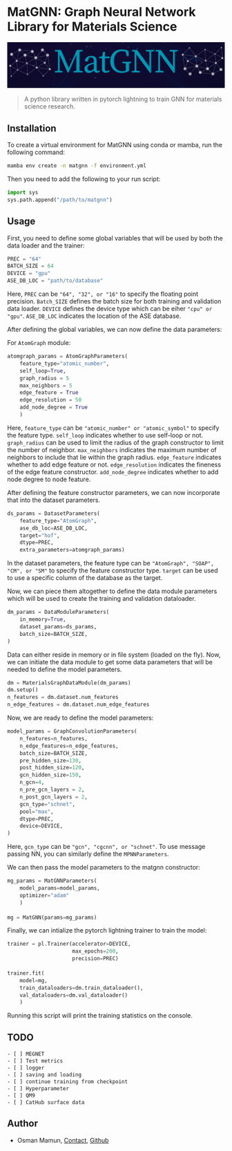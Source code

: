 # MatGNN: Graph Neural Network Library for Materials Science

![MatGNN Logo](images/logo.png)

> A python library written in pytorch lightning to train GNN for materials science research.

## Installation

To create a virtual environment for MatGNN using conda or mamba, run the following command:

```bash
mamba env create -n matgnn -f environment.yml
```

Then you need to add the following to your run script:

```python
import sys
sys.path.append("/path/to/matgnn")
```

## Usage

First, you need to define some global variables that will be used by both the data loader and the trainer:

```python
PREC = "64"
BATCH_SIZE = 64
DEVICE = "gpu"
ASE_DB_LOC = "path/to/database"
```

Here, `PREC` can be `"64", "32", or "16"` to specify the floating point precision. `Batch_SIZE` defines the batch size for both training and validation data loader. `DEVICE` defines the device type which can be eiher `"cpu" or "gpu"`. `ASE_DB_LOC` indicates the location of the ASE database.

After defining the global variables, we can now define the data parameters:

For `AtomGraph` module:

```python
atomgraph_params = AtomGraphParameters(
    feature_type="atomic_number",
    self_loop=True,
    graph_radius = 5
    max_neighbors = 5
    edge_feature = True
    edge_resolution = 50
    add_node_degree = True
    )
```

Here, `feature_type` can be `"atomic_number" or "atomic_symbol"` to specify the feature type. `self_loop` indicates whether to use self-loop or not. `graph_radius` can be used to limit the radius of the graph constructor to limit the number of neighbor. `max_neighbors` indicates the maximum number of neighbors to include that lie within the graph radius. `edge_feature` indicates whether to add edge feature or not. `edge_resolution` indicates the fineness of the edge feature constructor. `add_node_degree` indicates whether to add node degree to node feature.

After defining the feature constructor parameters, we can now incorporate that into the dataset parameters.

```python
ds_params = DatasetParameters(
    feature_type="AtomGraph",
    ase_db_loc=ASE_DB_LOC,
    target="hof",
    dtype=PREC,
    extra_parameters=atomgraph_params)
```

In the dataset parameters, the feature type can be `"AtomGraph", "SOAP", "CM", or "SM"` to specify the feature constructor type. `target` can be used to use a specific column of the database as the target.

Now, we can piece them altogether to define the data module parameters which will be used to create the training and validation dataloader.

```python
dm_params = DataModuleParameters(
    in_memory=True,
    dataset_params=ds_params,
    batch_size=BATCH_SIZE,
)
```

Data can either reside in memory or in file system (loaded on the fly). Now, we can initiate the data module to get some data parameters that will be needed to define the model parameters.

```python
dm = MaterialsGraphDataModule(dm_params)
dm.setup()
n_features = dm.dataset.num_features
n_edge_features = dm.dataset.num_edge_features
```

Now, we are ready to define the model parameters:

```python
model_params = GraphConvolutionParameters(
    n_features=n_features,
    n_edge_features=n_edge_features,
    batch_size=BATCH_SIZE,
    pre_hidden_size=130,
    post_hidden_size=120,
    gcn_hidden_size=150,
    n_gcn=4,
    n_pre_gcn_layers = 2,
    n_post_gcn_layers = 2,
    gcn_type="schnet",
    pool="max",
    dtype=PREC,
    device=DEVICE,
)
```

Here, `gcn_type` can be `"gcn", "cgcnn", or "schnet"`. To use message passing NN, you can similarly define the `MPNNParameters`.

We can then pass the model parameters to the matgnn constructor:

```python
mg_params = MatGNNParameters(
    model_params=model_params,
    optimizer="adam"
    )

mg = MatGNN(params=mg_params)
```

Finally, we can intialize the pytorch lightning trainer to train the model:

```python
trainer = pl.Trainer(accelerator=DEVICE,
                     max_epochs=200,
                     precision=PREC)

trainer.fit(
    model=mg,
    train_dataloaders=dm.train_dataloader(),
    val_dataloaders=dm.val_dataloader()
    )
```

Running this script will print the training statistics on the console.

## TODO

```[tasklist]
- [ ] MEGNET
- [ ] Test metrics
- [ ] logger
- [ ] saving and loading
- [ ] continue training from checkpoint
- [ ] Hyperparameter
- [ ] QM9
- [ ] CatHub surface data
```

## Author

- Osman Mamun, [Contact](mailto:mamun.che06@gmail.com), [Github](https://github.com/mamunm)
